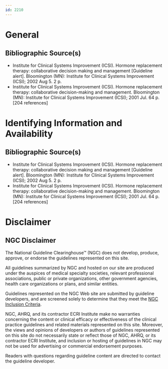 ```yaml
---
id: 2210
---
```


# General

## Bibliographic Source(s)

- Institute for Clinical Systems Improvement (ICSI). Hormone replacement therapy: collaborative decision making and management [Guideline alert]. Bloomington (MN): Institute for Clinical Systems Improvement (ICSI); 2002 Aug 5. 2 p.
- Institute for Clinical Systems Improvement (ICSI). Hormone replacement therapy: collaborative decision-making and management. Bloomington (MN): Institute for Clinical Systems Improvement (ICSI); 2001 Jul. 64 p. [204 references]

# Identifying Information and Availability

## Bibliographic Source(s)

- Institute for Clinical Systems Improvement (ICSI). Hormone replacement therapy: collaborative decision making and management [Guideline alert]. Bloomington (MN): Institute for Clinical Systems Improvement (ICSI); 2002 Aug 5. 2 p.
- Institute for Clinical Systems Improvement (ICSI). Hormone replacement therapy: collaborative decision-making and management. Bloomington (MN): Institute for Clinical Systems Improvement (ICSI); 2001 Jul. 64 p. [204 references]

# Disclaimer

## NGC Disclaimer

The National Guideline Clearinghouse™ (NGC) does not develop, produce, approve, or endorse the guidelines represented on this site.

All guidelines summarized by NGC and hosted on our site are produced under the auspices of medical specialty societies, relevant professional associations, public or private organizations, other government agencies, health care organizations or plans, and similar entities.

Guidelines represented on the NGC Web site are submitted by guideline developers, and are screened solely to determine that they meet the [NGC Inclusion Criteria](/help-and-about/summaries/inclusion-criteria).

NGC, AHRQ, and its contractor ECRI Institute make no warranties concerning the content or clinical efficacy or effectiveness of the clinical practice guidelines and related materials represented on this site. Moreover, the views and opinions of developers or authors of guidelines represented on this site do not necessarily state or reflect those of NGC, AHRQ, or its contractor ECRI Institute, and inclusion or hosting of guidelines in NGC may not be used for advertising or commercial endorsement purposes.

Readers with questions regarding guideline content are directed to contact the guideline developer.

